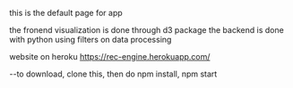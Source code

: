 this is the default page for app

the fronend visualization is done through d3 package
the backend is done with python using filters on data processing

website on heroku https://rec-engine.herokuapp.com/


--to download, clone this, then do npm install, npm start
